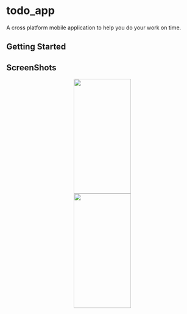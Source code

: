 # todo_app

A cross platform mobile application to help you do your work on time.

## Getting Started

## ScreenShots
<div align="center"><img src="https://user-images.githubusercontent.com/62475598/102681728-e4fe7980-41e9-11eb-8841-dca39d379bec.png" width="150" height="300"> </div>
<div align="center"><img src="https://user-images.githubusercontent.com/62475598/102681104-c5b11d80-41e4-11eb-83d5-549209f5a6f2.png" width="150" height="300"> </div>

